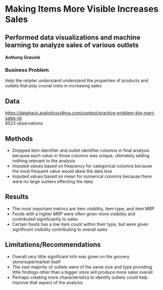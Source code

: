 # Making Items More Visible Increases Sales  
## Performed data visualizations and machine learning to analyze sales of various outlets 
#### Anthony Gravink
### Business Problem
Help the retailer understand understand the properties of products and outlets that play crucial roles in increasing sales
## Data
https://datahack.analyticsvidhya.com/contest/practice-problem-big-mart-sales-iii/  
8523 observations
## Methods
- Dropped item identifier and outlet identifier columns in final analysis because each value in those columns was unique, ultimately adding nothing relevant to the analysis  
- Imputed values based on frequency for categorical columns because the most frequent value would skew the data less  
- Imputed values based on mean for numerical columns because there were no large outliers effecting the data  
## Results
- The most important metrics are item visibility, item type, and item MRP  
- Foods with a higher MRP were often given more visibility and contributed significantly to sales  
- Certain foods has a low item count within their type, but were given significsnt visibility contributing to overall sales  
## Limitations/Recommendations  
- Overall very little significant info was given on the grocery store/supermarket itself  
- The vast majority of outlets were of the same size and type providing little findings other than a bigger store will produce more sales overall  
- Perhaps creating more characteristics to identify outlets could help improve that aspect of the analysis
